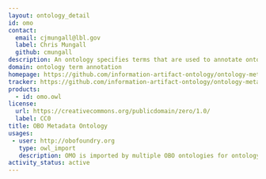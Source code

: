 ```yaml
---
layout: ontology_detail
id: omo
contact:
  email: cjmungall@lbl.gov
  label: Chris Mungall
  github: cmungall
description: An ontology specifies terms that are used to annotate ontology terms for all OBO ontologies. The ontology was developed as part of Information Artifact Ontology (IAO). 
domain: ontology term annotation
homepage: https://github.com/information-artifact-ontology/ontology-metadata
tracker: https://github.com/information-artifact-ontology/ontology-metadata/issues
products:
  - id: omo.owl
license:
  url: https://creativecommons.org/publicdomain/zero/1.0/
  label: CC0
title: OBO Metadata Ontology
usages:
 - user: http://obofoundry.org
   type: owl_import
   description: OMO is imported by multiple OBO ontologies for ontology term annotations.
activity_status: active
---
```


